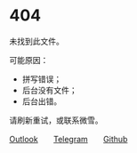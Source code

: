 # 404

未找到此文件。

可能原因：

- 拼写错误；
- 后台没有文件；
- 后台出错。

请刷新重试，或联系微雪。

[Outlook](lo.tinysnow.ol@outlook.com)　　[Telegram](http://t.me/TinySnow)　　[Github](https://github.com/TinySnow)